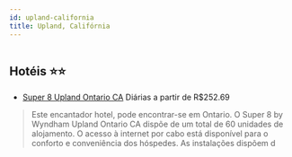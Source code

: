 ```yaml
---
id: upland-california
title: Upland, Califórnia
---
```


<center><img src="http://photos.hotelbeds.com/giata/32/326507/326507a_hb_a_004.jpg" alt="" /></center>


## Hotéis ⭐️⭐️

-    [Super 8 Upland Ontario CA](https://www.hurb.com/aud/https://www.hurb.com/hoteis/upland/super-8-upland-ontario-ca-JNP-JP779106?cmp=18055) Diárias a partir de R$252.69
   > Este encantador hotel, pode encontrar-se em Ontario. O Super 8 by Wyndham Upland Ontario CA dispõe de um total de 60 unidades de alojamento. O acesso à internet por cabo está disponível para o conforto e conveniência dos hóspedes. As instalações dispõem d
